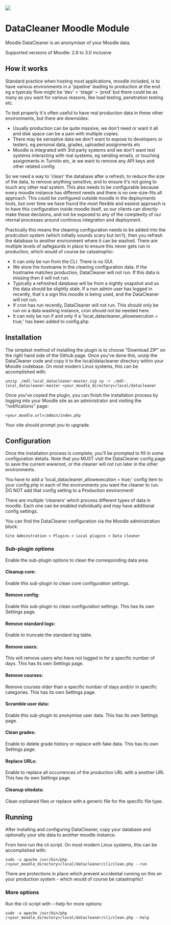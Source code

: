 <a href="https://travis-ci.org/brendanheywood/moodle-local_datacleaner">
<img src="https://travis-ci.org/brendanheywood/moodle-local_datacleaner.svg?branch=master">
</a>

# DataCleaner Moodle Module

Moodle DataCleaner is an anonymiser of your Moodle data.

Supported versions of Moodle: 2.6 to 3.0 inclusive

## How it works

Standard practice when hosting most applications, moodle included, is to have
various environments in a 'pipeline' leading to production at the end. eg a
typicaly flow might be 'dev' > 'stage' > 'prod' but there could be as many as
you want for various reasons, like load testing, penetration testing etc.

To test properly it's often useful to have real production data in these other
environments, but there are downsides:

* Usually production can be quite massive, we don't need or want it all and
  disk space can be a pain with multiple copies.
* There may be sensative data we don't want to expose to developers or
  testers, eg personal data, grades, uploaded assignments etc
* Moodle is integrated with 3rd party systems and we don't want test systems
  interacting with real systems, eg sending emails, or touching assignments in
  Turnitin etc, ie we want to remove any API keys and other related config

So we need a way to 'clean' the database after a refresh, to reduce the size of
the data, to remove anything sensitive, and to ensure it's not going to touch
any other real system. This also needs to be configurable because every moodle
instance has different needs and there is no one-size-fits all approach. This
could be configured outside moodle in the deployments tools, but over time we
have found the most flexible and easiest approach is to have this configuration
inside moodle itself, so our clients can directly make these decisions, and not
be exposed to any of the complexity of our nternal processes around continous
integration and deployment.

Practically this means the cleaning configuration needs to be added into the
prodcution system (which initially sounds scary but isn't), then you refresh
the database to another environment where it can be washed. There are multiple
levels of safegaurds in place to ensure this never gets run in production,
which would of course be catastrophic:

* It can only be run from the CLI. There is no GUI.
* We store the hostname in the cleaning configuration data. If the hostname
  matches production, DataCleaner will not run. If this data is missing then
  it will not run.
* Typically a refreshed database will be from a nightly snapshot and so the
  data should be slightly stale. If a non admin user has logged in recently,
  that's a sign this moodle is being used, and the DataCleaner will not run.
* If cron has run recently, DataCleaner will not run. This should only be run
  on a data washing instance, cron should not be needed here.
* It can only be run if and only if a 'local_datacleaner_allowexecution = true;'
  has been added to config.php

## Installation

The simplest method of installing the plugin is to choose "Download ZIP" on the
right hand side of the Github page. Once you've done this, unzip the
DataCleaner code and copy it to the local/datacleaner directory within your
Moodle codebase. On most modern Linux systems, this can be accomplished with:

`unzip ./mdl-local_datacleaner-master.zip
cp -r ./mdl-local_datacleaner-master <your_moodle_directory>/local/datacleaner`

Once you've copied the plugin, you can finish the installation process by
logging into your Moodle site as an administrator and visiting the
"notifications" page:

`<your.moodle.url>/admin/index.php`

Your site should prompt you to upgrade.

## Configuration

Once the installation process is complete, you'll be prompted to fill in some
configuration details. Note that you MUST visit the DataCleaner config page to
save the current wwwroot, or the cleaner will not run later in the other
environments.

You have to add a 'local_datacleaner_allowexecution = true;' config item to your
config.php in each of the environments you want the cleaner to run. DO NOT add
that config setting to a Production environment!

There are multiple 'cleaners' which process different types of data in moodle.
Each one can be enabled individually and may have additional config settings.

You can find the DataCleaner configuration via the Moodle administration block:

`Site Adminstration > Plugins > Local plugins > Data cleaner`

### Sub-plugin options

Enable the sub-plugin options to clean the corresponding data area.

#### Cleanup core:

Enable this sub-plugin to clean core configuration settings.

#### Remove config:

Enable this sub-plugin to clean configuration settings. This has its own Settings page.

#### Remove standard logs:

Enable to truncate the standard log table.

#### Remove users:

This will remove users who have not logged in for a specific number of days. This has its own Settings page.

#### Remove courses:

Remove courses older than a specific number of days and/or in specific categories. This has its own Settings page.

#### Scramble user data:

Enable this sub-plugin to anonymise user data. This has its own Settings page.

#### Clean grades:

Enable to delete grade history or replace with fake data. This has its own Settings page.

#### Replace URLs:

Enable to replace all occurrences of the production URL with a another URl. This has its own Settings page.

#### Cleanup sitedata:

Clean orphaned files or replace with a generic file for the specific file type.

## Running

After installing and configuring DataCleaner, copy your database and optionally your site data to another moodle instance.

From here run the cli script. On most modern Linux systems, this can be accomplished with:

`sudo -u apache /usr/bin/php /<your_moodle_directory>/local/datacleaner/cli/clean.php --run`

There are protections in place which prevent accidental running on this on your production system - which would of course be catastrophic!

### More options

Run the cli script with --help for more options:

`sudo -u apache /usr/bin/php /<your_moodle_directory>/local/datacleaner/cli/clean.php --help`

